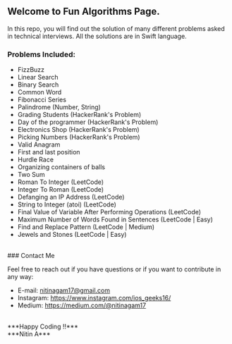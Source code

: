 ## Welcome to Fun Algorithms Page.
In this repo, you will find out the solution of many different problems asked in technical interviews. All the solutions are in Swift language.

### Problems Included:

* FizzBuzz
* Linear Search
* Binary Search
* Common Word
* Fibonacci Series
* Palindrome (Number, String)
* Grading Students (HackerRank's Problem)
* Day of the programmer (HackerRank's Problem)
* Electronics Shop (HackerRank's Problem)
* Picking Numbers (HackerRank's Problem)
* Valid Anagram
* First and last position
* Hurdle Race
* Organizing containers of balls
* Two Sum
* Roman To Integer (LeetCode)
* Integer To Roman (LeetCode)
* Defanging an IP Address (LeetCode)
* String to Integer (atoi) (LeetCode)
* Final Value of Variable After Performing Operations (LeetCode)
* Maximum Number of Words Found in Sentences (LeetCode | Easy)
* Find and Replace Pattern (LeetCode | Medium)
* Jewels and Stones (LeetCode | Easy)

</br>
### Contact Me

Feel free to reach out if you have questions or if you want to contribute in any way:

* E-mail: nitinagam17@gmail.com
* Instagram: https://www.instagram.com/ios_geeks16/
* Medium: https://medium.com/@nitinagam17

</br>
***Happy Coding !!***
</br>
***Nitin A***

